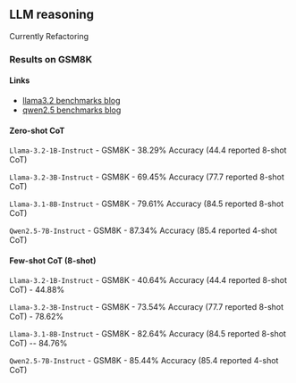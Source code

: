 ## LLM reasoning

Currently Refactoring

### Results on GSM8K

#### Links

- [llama3.2 benchmarks blog](https://ai.meta.com/blog/llama-3-2-connect-2024-vision-edge-mobile-devices/)
- [qwen2.5 benchmarks blog](https://qwenlm.github.io/blog/qwen2.5-llm/#qwen25-7b-performance)

#### Zero-shot CoT

`Llama-3.2-1B-Instruct` - GSM8K - 38.29% Accuracy (44.4 reported 8-shot CoT)

`Llama-3.2-3B-Instruct` - GSM8K - 69.45% Accuracy (77.7 reported 8-shot CoT)

`Llama-3.1-8B-Instruct` - GSM8K - 79.61% Accuracy (84.5 reported 8-shot CoT)

`Qwen2.5-7B-Instruct` - GSM8K - 87.34% Accuracy (85.4 reported 4-shot CoT)

#### Few-shot CoT (8-shot)

`Llama-3.2-1B-Instruct` - GSM8K - 40.64% Accuracy (44.4 reported 8-shot CoT) - 44.88%

`Llama-3.2-3B-Instruct` - GSM8K - 73.54% Accuracy (77.7 reported 8-shot CoT) - 78.62%

`Llama-3.1-8B-Instruct` - GSM8K - 82.64% Accuracy (84.5 reported 8-shot CoT) -- 84.76%

`Qwen2.5-7B-Instruct` - GSM8K - 85.44% Accuracy (85.4 reported 4-shot CoT)
